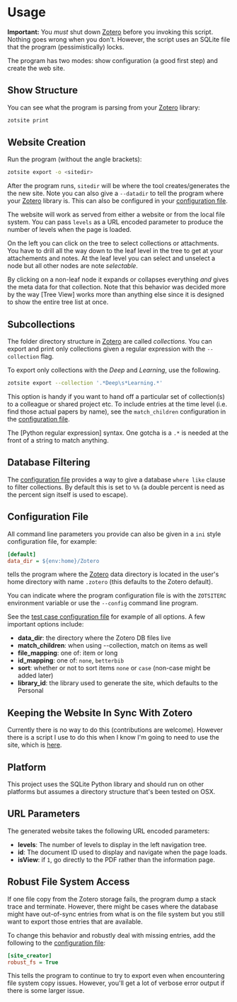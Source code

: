 # Usage

**Important:** You _must_ shut down [Zotero] before you invoking this script.
Nothing goes wrong when you don't.  However, the script uses an SQLite file
that the program (pessimistically) locks.

The program has two modes: show configuration (a good first step) and create
the web site.


## Show Structure

You can see what the program is parsing from your [Zotero] library:

```bash
zotsite print
```


## Website Creation

Run the program (without the angle brackets):

```bash
zotsite export -o <sitedir>
```

After the program runs, `sitedir` will be where the tool creates/generates the
the new site.  Note you can also give a `--datadir` to tell the program where
your [Zotero] library is.  This can also be configured in
your [configuration file](#configuration-file).

The website will work as served from either a website or from the local file
system.  You can pass `levels` as a URL encoded parameter to produce the number
of levels when the page is loaded.

On the left you can click on the tree to select collections or attachments.
You have to drill all the way down to the leaf level in the tree to get at your
attachements and notes.  At the leaf level you can select and unselect a node
but all other nodes are note *selectable*.

By clicking on a non-leaf node it expands or collapses everything *and* gives
the meta data for that collection.  Note that this behavior was decided more by
the way [Tree View] works more than anything else since it is designed to show
the entire tree list at once.


## Subcollections

The folder directory structure in [Zotero] are called *collections*.  You can
export and print only collections given a regular expression with the
`--collection` flag.

To export only collections with the *Deep* and *Learning*, use the following.
```bash
zotsite export --collection '.*Deep\s*Learning.*'
```

This option is handy if you want to hand off a particular set of collection(s)
to a colleague or shared project etc.  To include entries at the time level
(i.e. find those actual papers by name), see the `match_children` configuration
in the [configuration file].

The [Python regular expression] syntax.  One gotcha is a `.*` is needed at the
front of a string to match anything.


## Database Filtering

The [configuration file] provides a way to give a database `where like` clause
to filter collections.  By default this is set to `%%` (a double percent is
need as the percent sign itself is used to escape).


## Configuration File

All command line parameters you provide can also be given in a `ini` style
configuration file, for example:

```ini
[default]
data_dir = ${env:home}/Zotero
```

tells the program where the [Zotero] data directory is located in the user's
home directory with name `.zotero` (this defaults to the Zotero default).

You can indicate where the program configuration file is with the `ZOTSITERC`
environment variable or use the `--config` command line program.

See the [test case configuration file] for example of all options.  A few
important options include:

* **data_dir**: the directory where the Zotero DB files live
* **match_children**: when using --collection, match on items as well
* **file_mapping**: one of: item or long
* **id_mapping**: one of: `none`, `betterbib`
* **sort**: whether or not to sort items `none` or `case` (non-case might be
  added later)
* **library_id**: the library used to generate the site, which defaults to the
  Personal


## Keeping the Website In Sync With Zotero

Currently there is no way to do this (contributions are welcome).  However
there is a script I use to do this when I know I'm going to need to use the
site, which is [here](../src/sh/zotsync.sh).


## Platform

This project uses the SQLite Python library and should run on other platforms
but assumes a directory structure that's been tested on OSX.


## URL Parameters

The generated website takes the following URL encoded parameters:

* **levels**: The number of levels to display in the left navigation tree.
* **id**: The document ID used to display and navigate when the page loads.
* **isView**: if `1`, go directly to the PDF rather than the information page.


## Robust File System Access

If one file copy from the Zotero storage fails, the program dump a stack trace
and terminate.  However, there might be cases where the database might have
out-of-sync entries from what is on the file system but you still want to
export those entries that are available.

To change this behavior and robustly deal with missing entries, add the
following to the [configuration file]:

```ini
[site_creator]
robust_fs = True
```

This tells the program to continue to try to export even when encountering file
system copy issues.  However, you'll get a lot of verbose error output if there
is some larger issue.


<!-- links -->
[configuration file]: #configuration-file
[Zotero]: https://www.zotero.org
[configuration file]: #configuration-file
[test case configuration file]: ../test-resources/zotsite.conf
